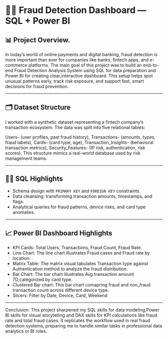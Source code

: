 # 🕵️‍♂️ Fraud Detection Dashboard — SQL + Power BI

## 📊 Project Overview.
In today’s world of online payments and digital banking, fraud detection is more important than ever for companies like banks, fintech apps, and e-commerce platforms.
The main goal of this project was to build an end-to-end Fraud Detection Analysis System using SQL for data preparation and Power BI for creating clear,interactive dashboard.
This setup helps spot unusual patterns early, track risk exposure, and support fast, smart decisions for fraud prevention.

---

## 🗂️ Dataset Structure
I worked with a synthetic dataset representing a fintech company’s transaction ecosystem. The data was split into five relational tables:

Users- (user profiles, past fraud history),
Transactions- (amounts, types, fraud labels),
Cards- (card type, age),
Transaction_Insights- (behavioral transaction metrics),
Security_Features- (IP risk, authentication, risk scores).
This structure mimics a real-world database used by risk management teams.

---


## 🧑‍💻 SQL Highlights
- Schema design with `PRIMARY KEY` and `FOREIGN KEY` constraints.
- Data cleansing: transforming transaction amounts, timestamps, and flags.
- Analytical queries for fraud patterns, device risks, and card type anomalies.

---

## 📈 Power BI Dashboard Highlights
- KPI Cards: Total Users, Transactions, Fraud Count, Fraud Rate.
- Line Chart: The line chart illustrates Fraud cases and Fraud rate by location.
- Matrix Table: The matrix visual tabulates Transaction type against Authentication method to analyze the fraud distribution.
- Bar Chart: The bar chart illustrates Avg transaction amount 7D,categorized by card type.
- Clustered Bar chart: This bar chart comapring fraud and non_fraud transaction count across different device type.
- Slicers: Filter by Date, Device, Card, Weekend

---

Conclusion:
This project sharpened my SQL skills for data modeling,Power BI skills for visual storytelling and DAX skills for KPI calculations like fraud rate and total fraud cases.
It replicates the workflow used in real fraud detection systems, preparing me to handle similar tasks in professional data analytics or BI roles.


